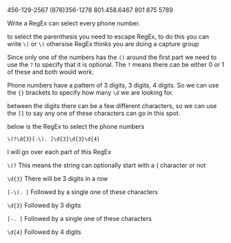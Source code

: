 456-129-2567
(876)356-1278
801.458.6467
801 875 5789

Write a RegEx can select every phone number.

to select the parenthesis you need to escape RegEx, to do this you can write `\(` or `\)` othersise RegEx thinks you are doing a capture group

Since only one of the numbers has the `()` around the first part we need to use the `?` to specify that it is optional. The `?` means there can be either 0 or 1 of these and both would work.

Phone numbers have a pattern of 3 digits, 3 digits, 4 digits. So we can use the `{}` brackets to specify how many `\d` we are looking for.

between the digits there can be a few different characters, so we can use the `[]` to say any one of these characters can go in this spot.

below is the RegEx to select the phone numbers

`\(?\d{3}[-\). ]\d{3}\d{3}\d{4}`

I will go over each part of this RegEx

`\(?` This means the string can optionally start with a ( character or not

`\d{3}` There will be 3 digits in a row

`[-\). ]` Followed by a single one of these characters

`\d{3}` Followed by 3 digits

`[-. ]` Followed by a single one of these characters

`\d{4}` Followed by 4 digits
